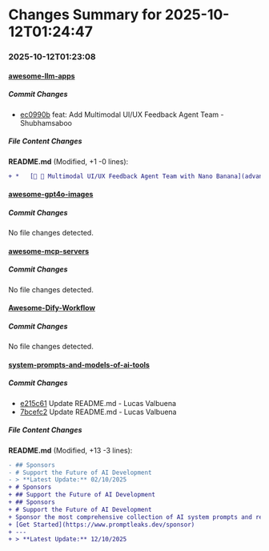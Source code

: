 # Changes Summary for 2025-10-12T01:24:47

### 2025-10-12T01:23:08

#### [awesome-llm-apps](https://github.com/Shubhamsaboo/awesome-llm-apps)

##### Commit Changes

- [ec0990b](https://github.com/Shubhamsaboo/awesome-llm-apps/commit/ec0990b29c57973688cc550255c8ab9ac1ecce62) feat: Add Multimodal UI/UX Feedback Agent Team - Shubhamsaboo


##### File Content Changes

**README.md** (Modified, +1 -0 lines):

```diff
+ *   [🎨 🍌 Multimodal UI/UX Feedback Agent Team with Nano Banana](advanced_ai_agents/multi_agent_apps/agent_teams/multimodal_uiux_feedback_agent_team/)
```



#### [awesome-gpt4o-images](https://github.com/jamez-bondos/awesome-gpt4o-images)

##### Commit Changes

No file changes detected.

#### [awesome-mcp-servers](https://github.com/punkpeye/awesome-mcp-servers)

##### Commit Changes

No file changes detected.

#### [Awesome-Dify-Workflow](https://github.com/svcvit/Awesome-Dify-Workflow)

##### Commit Changes

No file changes detected.

#### [system-prompts-and-models-of-ai-tools](https://github.com/x1xhlol/system-prompts-and-models-of-ai-tools)

##### Commit Changes

- [e215c61](https://github.com/x1xhlol/system-prompts-and-models-of-ai-tools/commit/e215c619a1adbcc0e6dfa935e006593d5558aaa3) Update README.md - Lucas Valbuena
- [7bcefc2](https://github.com/x1xhlol/system-prompts-and-models-of-ai-tools/commit/7bcefc20dc6615d1f972d6251e321b5fbfb49ee2) Update README.md - Lucas Valbuena


##### File Content Changes

**README.md** (Modified, +13 -3 lines):

```diff
- ## Sponsors
- # Support the Future of AI Development
- > **Latest Update:** 02/10/2025
+ # Sponsors
+ ## Support the Future of AI Development
+ ## Sponsors
+ # Support the Future of AI Development
+ Sponsor the most comprehensive collection of AI system prompts and reach thousands of developers building the next generation of AI applications.
+ [Get Started](https://www.promptleaks.dev/sponsor)
+ ---
+ > **Latest Update:** 12/10/2025
```
